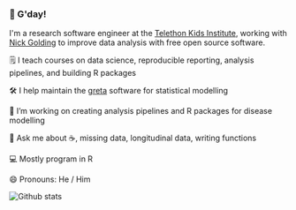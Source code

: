 ### 👋 G'day!

I'm a research software engineer at the [Telethon Kids Institute](https://www.telethonkids.org.au/), working with [Nick Golding](https://www.telethonkids.org.au/contact-us/our-people/g/nick-golding/) to improve data analysis with free open source software.

 🗒️ I teach courses on data science, reproducible reporting, analysis pipelines, and building R packages

 🛠️ I help maintain the [greta](https://github.com/greta-dev/greta) software for statistical modelling
 
 🦠 I’m working on creating analysis pipelines and R packages for disease modelling
 
 💬 Ask me about :coffee:, missing data, longitudinal data, writing functions
 
 :computer: Mostly program in R
 
 😄 Pronouns: He / Him


![Github stats](https://github-readme-stats.vercel.app/api?username=njtierney)
